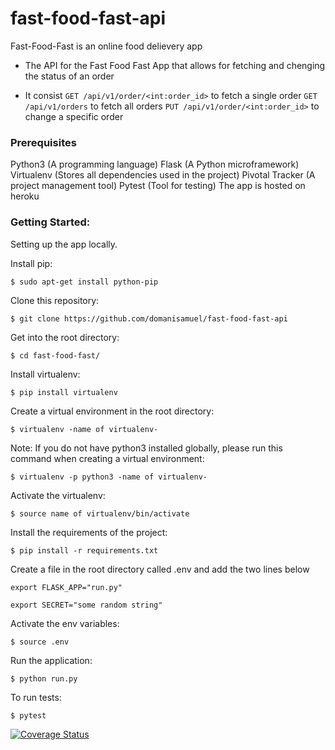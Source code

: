 # fast-food-fast-api

Fast-Food-Fast is an online food delievery app

- The API for the Fast Food Fast App that allows for fetching and chenging the status of an order

- It consist
`GET /api/v1/order/<int:order_id>` to fetch a single order
`GET /api/v1/orders` to fetch all orders
`PUT /api/v1/order/<int:order_id>` to change a specific order

### Prerequisites
Python3 (A programming language)
Flask (A Python microframework)
Virtualenv (Stores all dependencies used in the project)
Pivotal Tracker (A project management tool)
Pytest (Tool for testing)
The app is hosted on heroku

### Getting Started:
Setting up the app locally.

Install pip:

`$ sudo apt-get install python-pip`

Clone this repository:

`$ git clone https://github.com/domanisamuel/fast-food-fast-api`

Get into the root directory:

`$ cd fast-food-fast/`

Install virtualenv:

`$ pip install virtualenv`

Create a virtual environment in the root directory:

`$ virtualenv -name of virtualenv-`

Note: If you do not have python3 installed globally, please run this command when creating a virtual environment:

`$ virtualenv -p python3 -name of virtualenv-`

Activate the virtualenv:

`$ source name of virtualenv/bin/activate`

Install the requirements of the project:

`$ pip install -r requirements.txt`

Create a file in the root directory called .env and add the two lines below

`export FLASK_APP="run.py"`

`export SECRET="some random string"`

Activate the env variables:

`$ source .env`

Run the application:

`$ python run.py`

To run tests:

`$ pytest`


[![Coverage Status](https://coveralls.io/repos/github/domanisamuel/fast-food-fast-api/badge.svg?branch=master)](https://coveralls.io/github/domanisamuel/fast-food-fast-api?branch=master)